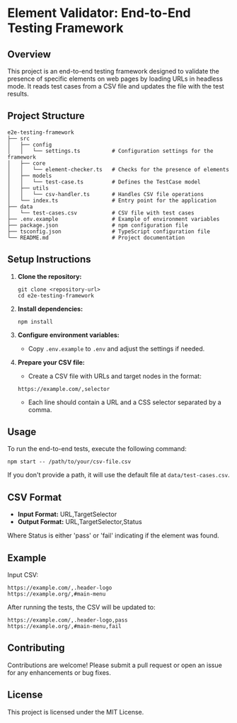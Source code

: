 # Element Validator: End-to-End Testing Framework

## Overview
This project is an end-to-end testing framework designed to validate the presence of specific elements on web pages by loading URLs in headless mode. It reads test cases from a CSV file and updates the file with the test results.

## Project Structure
```
e2e-testing-framework
├── src
│   ├── config
│   │   └── settings.ts          # Configuration settings for the framework
│   ├── core
│   │   └── element-checker.ts   # Checks for the presence of elements
│   ├── models
│   │   └── test-case.ts         # Defines the TestCase model
│   ├── utils
│   │   └── csv-handler.ts       # Handles CSV file operations
│   └── index.ts                 # Entry point for the application
├── data
│   └── test-cases.csv           # CSV file with test cases
├── .env.example                 # Example of environment variables
├── package.json                 # npm configuration file
├── tsconfig.json                # TypeScript configuration file
└── README.md                    # Project documentation
```

## Setup Instructions
1. **Clone the repository:**
   ```
   git clone <repository-url>
   cd e2e-testing-framework
   ```

2. **Install dependencies:**
   ```
   npm install
   ```

3. **Configure environment variables:**
   - Copy `.env.example` to `.env` and adjust the settings if needed.

4. **Prepare your CSV file:**
   - Create a CSV file with URLs and target nodes in the format:
   ```
   https://example.com/,selector
   ```
   - Each line should contain a URL and a CSS selector separated by a comma.

## Usage
To run the end-to-end tests, execute the following command:
```
npm start -- /path/to/your/csv-file.csv
```

If you don't provide a path, it will use the default file at `data/test-cases.csv`.

## CSV Format
- **Input Format:** URL,TargetSelector
- **Output Format:** URL,TargetSelector,Status

Where Status is either 'pass' or 'fail' indicating if the element was found.

## Example
Input CSV:
```
https://example.com/,.header-logo
https://example.org/,#main-menu
```

After running the tests, the CSV will be updated to:
```
https://example.com/,.header-logo,pass
https://example.org/,#main-menu,fail
```

## Contributing
Contributions are welcome! Please submit a pull request or open an issue for any enhancements or bug fixes.

## License
This project is licensed under the MIT License.
